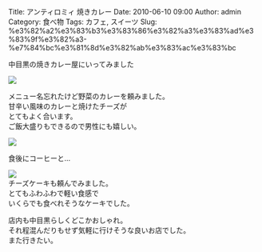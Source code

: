 Title: アンティロミィ 焼きカレー
Date: 2010-06-10 09:00
Author: admin
Category: 食べ物
Tags: カフェ, スイーツ
Slug: %e3%82%a2%e3%83%b3%e3%83%86%e3%82%a3%e3%83%ad%e3%83%9f%e3%82%a3-%e7%84%bc%e3%81%8d%e3%82%ab%e3%83%ac%e3%83%bc

中目黒の焼きカレー屋にいってみました

[![](http://farm5.static.flickr.com/4046/4674320305_e59bb7af3a_m.jpg)](http://www.flickr.com/photos/46200029@N06/4674320305/)  
  
メニュー名忘れたけど野菜のカレーを頼みました。  
甘辛い風味のカレーと焼けたチーズが  
とてもよく合います。  
ご飯大盛りもできるので男性にも嬉しい。

[![](http://farm5.static.flickr.com/4018/4674321331_da3457d836_m.jpg)](http://www.flickr.com/photos/46200029@N06/4674321331/)  
  
食後にコーヒーと…

[![](http://farm2.static.flickr.com/1304/4674322593_fc2f47a1f1_m.jpg)](http://www.flickr.com/photos/46200029@N06/4674322593/)  
チーズケーキも頼んでみました。  
とてもふわふわで軽い食感で  
いくらでも食べれそうなケーキでした。

店内も中目黒らしくどこかおしゃれ。  
それ程混んだりもせず気軽に行けそうな良いお店でした。  
また行きたい。
